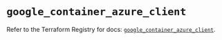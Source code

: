# `google_container_azure_client`

Refer to the Terraform Registry for docs: [`google_container_azure_client`](https://registry.terraform.io/providers/hashicorp/google/5.31.1/docs/resources/container_azure_client).
